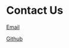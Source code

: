 # Contact Us

[Email](mailto:bdeck8317@comcast.net)

[Github](https://github.com/bdeck8317/DataSciPsych)
